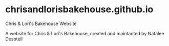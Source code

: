# chrisandlorisbakehouse.github.io
Chris &amp; Lori's Bakehouse Website

A website for Chris & Lori's Bakehouse, created and maintanted by Natalee Desotell
